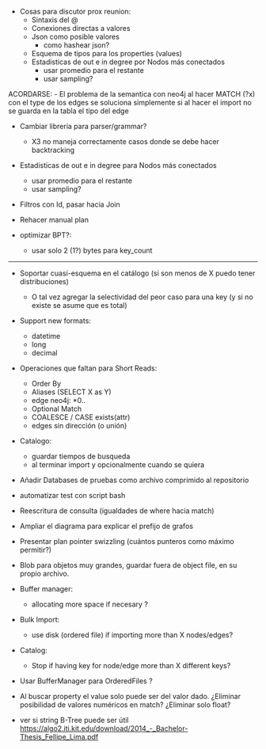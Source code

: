 - Cosas para discutor prox reunion:
    - Sintaxis del @
    - Conexiones directas a valores
    - Json como posible valores
        - como hashear json?
    - Esquema de tipos para los properties (values)
    - Estadisticas de out e in degree por Nodos más conectados
        - usar promedio para el restante
        - usar sampling?

ACORDARSE:
    - El problema de la semantica con neo4j al hacer MATCH (?x) con el type de los edges
      se soluciona simplemente si al hacer el import no se guarda en la tabla el tipo del edge

- Cambiar librería para parser/grammar?
    - X3 no maneja correctamente casos donde se debe hacer backtracking

- Estadisticas de out e in degree para Nodos más conectados
    - usar promedio para el restante
    - usar sampling?

- Filtros con Id, pasar hacia Join

- Rehacer manual plan

- optimizar BPT?:
    - usar solo 2 (1?) bytes para key_count
____________________________________________________________________
- Soportar cuasi-esquema en el catálogo (si son menos de X puedo tener distribuciones)
    - O tal vez agregar la selectividad del peor caso para una key (y si no existe se asume que es total)

- Support new formats:
    - datetime
    - long
    - decimal

- Operaciones que faltan para Short Reads:
    - Order By
    - Aliases (SELECT X as Y)
    - edge neo4j: *0..
    - Optional Match
    - COALESCE / CASE exists(attr)
    - edges sin dirección (o unión)

- Catalogo:
    - guardar tiempos de busqueda
    - al terminar import y opcionalmente cuando se quiera

- Añadir Databases de pruebas como archivo comprimido al repositorio

- automatizar test con script bash
- Reescritura de consulta (igualdades de where hacia match)
- Ampliar el diagrama para explicar el prefijo de grafos

- Presentar plan pointer swizzling (cuántos punteros como máximo permitir?)
- Blob para objetos muy grandes, guardar fuera de object file, en su propio archivo.
- Buffer manager:
    - allocating more space if necesary ?
- Bulk Import:
    - use disk (ordered file) if importing more than X nodes/edges?
- Catalog:
    - Stop if having key for node/edge more than X different keys?
- Usar BufferManager para OrderedFiles ?
- Al buscar property el value solo puede ser del valor dado. ¿Eliminar posibilidad de valores numéricos en match? ¿Eliminar solo float?
- ver si string B-Tree puede ser útil https://algo2.iti.kit.edu/download/2014_-_Bachelor-Thesis_Fellipe_Lima.pdf
